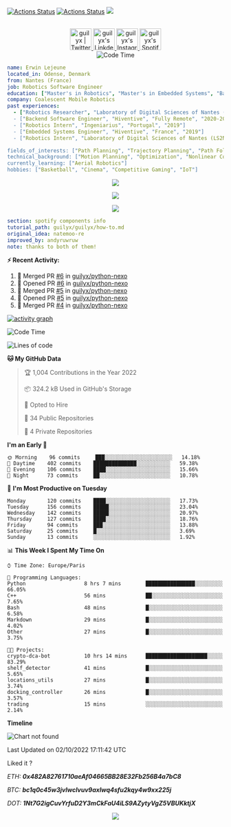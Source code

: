 [![Actions Status](https://github.com/guilyx/guilyx/workflows/wakatime-stats/badge.svg)](https://github.com/guilyx/guilyx/actions)
[![Actions Status](https://github.com/guilyx/guilyx/workflows/update-gh-activity/badge.svg)](https://github.com/guilyx/guilyx/actions)
![](https://visitor-badge.glitch.me/badge?page_id=guilyx.guilyx)

<p align="center">
<br/>
<a href="https://twitter.com/nthofhisname">
  <img alt="guilyx | Twitter" width="50px" src="https://user-images.githubusercontent.com/43545812/144034996-602b144a-16e1-41cc-99e7-c6040b20dcaf.png"/>
</a>
<a href="https://www.linkedin.com/in/erwinlejeune-lkn">
  <img alt="guilyx's LinkdeIN" width="50px" src="https://user-images.githubusercontent.com/43545812/144035037-0f415fc7-9f96-4517-a370-ccc6e78a714b.png" />
</a>
<a href="https://www.instagram.com/nthofhisname">
  <img alt="guilyx's Instagram" width="50px" src="https://user-images.githubusercontent.com/43545812/144035088-0dfb165f-8fe0-4d13-896c-876c29d2b128.png" />
</a>
<a href="https://open.spotify.com/user/11147618695?si=zZFn6uAGRLyoU02lsG50GA">
  <img alt="guilyx's Spotify" width="50px" src="https://user-images.githubusercontent.com/43545812/144035120-1ad5169b-91c7-4078-bef9-6a82c733f373.png" />
</a>
<br>
<img alt="Code Time" src="https://img.shields.io/endpoint?style=flat&url=https://codetime-api.datreks.com/badge/1615?logoColor=white%26project=%26recentMS=0%26showProject=false" />
</p>

```yaml
name: Erwin Lejeune
located_in: Odense, Denmark
from: Nantes (France)
job: Robotics Software Engineer
education: ["Master's in Robotics", "Master's in Embedded Systems", "Bachelor's in Electronics"]
company: Coalescent Mobile Robotics
past experiences: 
  - ["Robotics Researcher", "Laboratory of Digital Sciences of Nantes (LS2N)", "France", "2019-2021]
  - ["Backend Software Engineer", "Hiventive", "Fully Remote", "2020-2021"]
  - ["Robotics Intern", "Ingeniarius", "Portugal", "2019"]
  - ["Embedded Systems Engineer", "Hiventive", "France", "2019"]
  - ["Robotics Intern", "Laboratory of Digital Sciences of Nantes (LS2N)", "France", "2019"]

fields_of_interests: ["Path Planning", "Trajectory Planning", "Path Following", "Behaviour Planning", "Localization", "Sensor Fusion", "Embedded Systems"]
technical_background: ["Motion Planning", "Optimization", "Nonlinear Control", "Real-Time Systems", "Automated Planning"]
currently_learning: ["Aerial Robotics"]
hobbies: ["Basketball", "Cinema", "Competitive Gaming", "IoT"]
```

<p align="center">
  <img alig src="https://github-profile-trophy.vercel.app/?username=guilyx&column=6&rank=SSS,SS,S,AAA,AA,A,B,C" />
</p>

<p align="center">
  <a href="https://spotify-github-profile.vercel.app/api/view?uid=11147618695&redirect=true">
    <img src="https://spotify-github-profile.vercel.app/api/view?uid=11147618695&cover_image=true&theme=default&bar_color=e3e3e3&bar_color_cover=true">
  </a>
</p>

<p align="center">
  <img src="https://guilyx.vercel.app/api/top-played">
</p>
 
```yaml
section: spotify components info
tutorial_path: guilyx/guilyx/how-to.md
original_idea: natemoo-re
improved_by: andyruwruw
note: thanks to both of them!
```


**:zap: Recent Activity:**

<!--START_SECTION:activity-->
1. 🎉 Merged PR [#6](https://github.com/guilyx/python-nexo/pull/6) in [guilyx/python-nexo](https://github.com/guilyx/python-nexo)
2. 💪 Opened PR [#6](https://github.com/guilyx/python-nexo/pull/6) in [guilyx/python-nexo](https://github.com/guilyx/python-nexo)
3. 🎉 Merged PR [#5](https://github.com/guilyx/python-nexo/pull/5) in [guilyx/python-nexo](https://github.com/guilyx/python-nexo)
4. 💪 Opened PR [#5](https://github.com/guilyx/python-nexo/pull/5) in [guilyx/python-nexo](https://github.com/guilyx/python-nexo)
5. 🎉 Merged PR [#4](https://github.com/guilyx/python-nexo/pull/4) in [guilyx/python-nexo](https://github.com/guilyx/python-nexo)
<!--END_SECTION:activity-->

[![activity graph](https://activity-graph.herokuapp.com/graph?username=guilyx&custom_title=Erwin's%20activity%20graph&theme=github-light&hide_border=true)](https://github.com/ashutosh00710/github-readme-activity-graph)

<!--START_SECTION:waka-->
![Code Time](http://img.shields.io/badge/Code%20Time-785%20hrs%2034%20mins-blue)

![Lines of code](https://img.shields.io/badge/From%20Hello%20World%20I%27ve%20Written-294%20Thousand%20lines%20of%20code-blue)

**🐱 My GitHub Data** 

> 🏆 1,004 Contributions in the Year 2022
 > 
> 📦 324.2 kB Used in GitHub's Storage 
 > 
> 💼 Opted to Hire
 > 
> 📜 34 Public Repositories 
 > 
> 🔑 4 Private Repositories  
 > 
**I'm an Early 🐤** 

```text
🌞 Morning    96 commits     ███░░░░░░░░░░░░░░░░░░░░░░   14.18% 
🌆 Daytime    402 commits    ██████████████░░░░░░░░░░░   59.38% 
🌃 Evening    106 commits    ████░░░░░░░░░░░░░░░░░░░░░   15.66% 
🌙 Night      73 commits     ██░░░░░░░░░░░░░░░░░░░░░░░   10.78%

```
📅 **I'm Most Productive on Tuesday** 

```text
Monday       120 commits    ████░░░░░░░░░░░░░░░░░░░░░   17.73% 
Tuesday      156 commits    █████░░░░░░░░░░░░░░░░░░░░   23.04% 
Wednesday    142 commits    █████░░░░░░░░░░░░░░░░░░░░   20.97% 
Thursday     127 commits    ████░░░░░░░░░░░░░░░░░░░░░   18.76% 
Friday       94 commits     ███░░░░░░░░░░░░░░░░░░░░░░   13.88% 
Saturday     25 commits     █░░░░░░░░░░░░░░░░░░░░░░░░   3.69% 
Sunday       13 commits     ░░░░░░░░░░░░░░░░░░░░░░░░░   1.92%

```


📊 **This Week I Spent My Time On** 

```text
⌚︎ Time Zone: Europe/Paris

💬 Programming Languages: 
Python                   8 hrs 7 mins        ████████████████░░░░░░░░░   66.05% 
C++                      56 mins             ██░░░░░░░░░░░░░░░░░░░░░░░   7.65% 
Bash                     48 mins             █░░░░░░░░░░░░░░░░░░░░░░░░   6.58% 
Markdown                 29 mins             █░░░░░░░░░░░░░░░░░░░░░░░░   4.02% 
Other                    27 mins             █░░░░░░░░░░░░░░░░░░░░░░░░   3.75%

🐱‍💻 Projects: 
crypto-dca-bot           10 hrs 14 mins      ████████████████████░░░░░   83.29% 
shelf_detector           41 mins             █░░░░░░░░░░░░░░░░░░░░░░░░   5.65% 
locations_utils          27 mins             █░░░░░░░░░░░░░░░░░░░░░░░░   3.74% 
docking_controller       26 mins             █░░░░░░░░░░░░░░░░░░░░░░░░   3.57% 
trading                  15 mins             ░░░░░░░░░░░░░░░░░░░░░░░░░   2.14%

```

**Timeline**

![Chart not found](https://raw.githubusercontent.com/guilyx/guilyx/master/charts/bar_graph.png) 


 Last Updated on 02/10/2022 17:11:42 UTC
<!--END_SECTION:waka-->

Liked it ?

*ETH: **0x482A82761710aeAf04665BB28E32Fb256B4a7bC8***

*BTC: **bc1q0c45w3jvlwclvuv9axlwq4sfu2kqy4w9xx225j***

*DOT: **1Nt7G2igCuvYrfuD2Y3mCkFaU4iLS9AZytyVgZ5VBUKktjX***

<p align="center">
  <img src="https://capsule-render.vercel.app/api?type=waving&color=gradient&height=60&section=footer"/>
</p>
